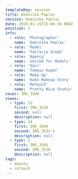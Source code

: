 ```yaml
---
templateKey: session
title: Dominika Pawlas
session: Dominika_Pawlas
date: 2019-01-15T15:04:10.000Z
position: 2
info:
  - role: 'Photographer'
    name: 'Dominika Pawlas' 
  - role: 'Model'
    name: 'Patrycja Gręda' 
  - role: 'Agency'
    name: 'United for Models'
  - role: 'Hair'
    name: 'Tomasz Kopeć'
  - role: 'Make Up'
    name: 'Koko Makeup Story'
  - role: 'Retouch'
    name: 'Pretty Nice Studio'
cover: IMG_3509
views:
  - type: 13
    first: IMG_3526
    second: null
    description: null
  - type: 14
    first: IMG_3509
    second: IMG_3533 b
    description: null
  - type: 2
    first: IMG_3505
    second: IMG_3538
    description: null
tags:
  - beauty
  - retouch
---
```

